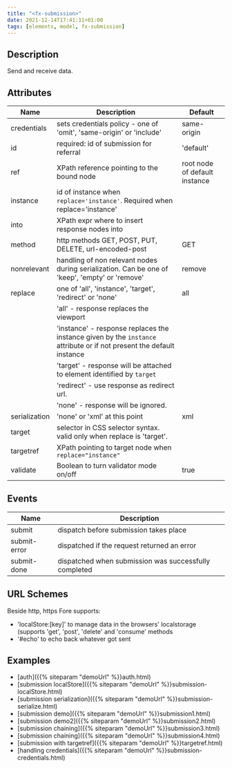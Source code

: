 ```yaml
---
title: "<fx-submission>"
date: 2021-12-14T17:41:11+01:00
tags: [elements, model, fx-submission]
---
```


## Description

Send and receive data.


## Attributes
| Name | Description | Default |
|------|-------------| -------- |
| credentials | sets credentials policy - one of 'omit', 'same-origin' or 'include' | same-origin |
| id | required: id of submission for referral | 'default' |
| ref | XPath reference pointing to the bound node | root node of default instance |
| instance | id of instance when `replace='instance'`. Required when replace='instance' |  |
| into | XPath expr where to insert response nodes into |  |
| method | http methods GET, POST, PUT, DELETE, url-encoded-post | GET  |
| nonrelevant | handling of non relevant nodes during serialization. Can be one of 'keep', 'empty' or 'remove' | remove  |
| replace | one of 'all', 'instance', 'target', 'redirect' or 'none' | all  |
|  | 'all' - response replaces the viewport |   |
|  | 'instance' - response replaces the instance given by the `instance` attribute or if not present the default instance |   |
|  | 'target' - response will be attached to element identified by `target`| |
|  | 'redirect' - use response as redirect url. | |
|  | 'none' - response will be ignored. | |
| serialization | 'none' or 'xml' at this point | xml |
| target | selector in CSS selector syntax. valid only when replace is 'target'.  | |
| targetref | XPath pointing to target node when `replace="instance"` | |
| validate | Boolean to turn validator mode on/off | true |

 
## Events
| Name | Description | 
|------|-------------| 
| submit | dispatch before submission takes place |
| submit-error | dispatched if the request returned an error |
| submit-done | dispatched when submission was successfully completed |


## URL Schemes

Beside http, https Fore supports:

  * 'localStore:[key]' to manage data in the browsers' localstorage (supports 'get', 'post', 'delete' and 'consume' methods
  * '#echo' to echo back whatever got sent 
  
## Examples

* [auth]({{% siteparam "demoUrl" %}}auth.html)
* [submission localStore]({{% siteparam "demoUrl" %}}submission-localStore.html)
* [submission serialization]({{% siteparam "demoUrl" %}}submission-serialize.html)
* [submission demo]({{% siteparam "demoUrl" %}}submission1.html)
* [submission demo2]({{% siteparam "demoUrl" %}}submission2.html)
* [submission chaining]({{% siteparam "demoUrl" %}}submission3.html)
* [submission chaining]({{% siteparam "demoUrl" %}}submission4.html)
* [submission with targetref]({{% siteparam "demoUrl" %}}targetref.html)
* [handling credentials]({{% siteparam "demoUrl" %}}submission-credentials.html)



